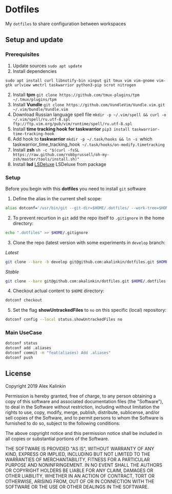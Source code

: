 # Dotfiles

My `dotfiles` to share configuration between workspaces

## Setup and update

### Prerequisites

1. Update sources `sudo apt update`
2. Install dependencies 

```
sudo apt install curl libnotify-bin xinput git tmux vim vim-gnome vim-gtk urlview wmctrl taskwarrior python3-pip scrot nitrogen
```
2. Install **tpm** `git clone https://github.com/tmux-plugins/tpm ~/.tmux/plugins/tpm`
3. Install **Vundle** `git clone https://github.com/VundleVim/Vundle.vim.git ~/.vim/bundle/Vundle.vim`
4. Download Russian language spell file `mkdir -p ~/.vim/spell && curl -o ~/.vim/spell/ru.utf-8.spl ftp://ftp.vim.org/pub/vim/runtime/spell/ru.utf-8.spl`
5. Install **time tracking hook for taskwarrior** `pip3 install taskwarrior-time-tracking-hook`
6. Add hook to **taskwarrior** `mkdir -p ~/.task/hooks && ln -s `which taskwarrior_time_tracking_hook` ~/.task/hooks/on-modify.timetracking`
7. Install **zsh** `sh -c "$(curl -fsSL https://raw.github.com/robbyrussell/oh-my-zsh/master/tools/install.sh)"`
8. Install **lsd** [LSDeluxe](https://github.com/Peltoche/lsd) LSDeluxe from package


### Setup

Before you begin with this **dotfiles** you need to install `git` software

1. Define the alias in the current shell scope:

```bash
alias dotconf='/usr/bin/git --git-dir=$HOME/.dotfiles/ --work-tree=$HOME'
```

2. To prevent recurtion in `git` add the repo itself to `.gitignore` in the home directory:

```bash
echo ".dotfiles" >> $HOME/.gitignore
```

3. Clone the repo (latest version with some experiments in `develop` branch:

_Latest_

```bash
git clone --bare -b develop git@github.com:akalinkin/dotfiles.git $HOME/.dotfiles
```

_Stable_

```bash
git clone --bare git@github.com:akalinkin/dotfiles.git $HOME/.dotfiles
```

4. Checkout actual content to `$HOME` directory:

```bash
dotconf checkout
```

5. Set the flag **showUntrackedFiles** to `no` on this specific (local) repository:

```bash
dotconf config --local status.showUntrackedFiles no
```

### Main UseCase

```bash
dotconf status
dotconf add .aliases
dotconf commit -m "feat(aliases) Add .aliases"
dotconf push
```


## License

Copyright 2019 Alex Kalinkin

Permission is hereby granted, free of charge, to any person obtaining a copy of this software and associated documentation files (the "Software"), to deal in the Software without restriction, including without limitation the rights to use, copy, modify, merge, publish, distribute, sublicense, and/or sell copies of the Software, and to permit persons to whom the Software is furnished to do so, subject to the following conditions:

The above copyright notice and this permission notice shall be included in all copies or substantial portions of the Software.

THE SOFTWARE IS PROVIDED "AS IS", WITHOUT WARRANTY OF ANY KIND, EXPRESS OR IMPLIED, INCLUDING BUT NOT LIMITED TO THE WARRANTIES OF MERCHANTABILITY, FITNESS FOR A PARTICULAR PURPOSE AND NONINFRINGEMENT. IN NO EVENT SHALL THE AUTHORS OR COPYRIGHT HOLDERS BE LIABLE FOR ANY CLAIM, DAMAGES OR OTHER LIABILITY, WHETHER IN AN ACTION OF CONTRACT, TORT OR OTHERWISE, ARISING FROM, OUT OF OR IN CONNECTION WITH THE SOFTWARE OR THE USE OR OTHER DEALINGS IN THE SOFTWARE.

